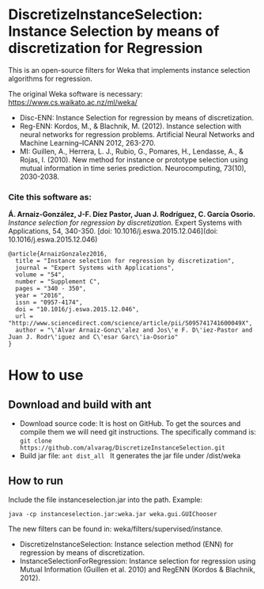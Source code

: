 # DiscretizeInstanceSelection: Instance Selection by means of discretization for Regression

This is an open-source filters for Weka that implements instance selection algorithms for regression.

The original Weka software is necessary: https://www.cs.waikato.ac.nz/ml/weka/

* Disc-ENN: Instance Selection for regression by means of discretization.
* Reg-ENN: Kordos, M., & Blachnik, M. (2012). Instance selection with neural networks for regression problems. Artificial Neural Networks and Machine Learning–ICANN 2012, 263-270.
* MI: Guillen, A., Herrera, L. J., Rubio, G., Pomares, H., Lendasse, A., & Rojas, I. (2010). New method for instance or prototype selection using mutual information in time series prediction. Neurocomputing, 73(10), 2030-2038.


### Cite this software as:
 **Á. Arnaiz-González, J-F. Díez Pastor, Juan J. Rodríguez, C. García Osorio.** _Instance selection for regression by discretization._ Expert Systems with Applications, 54, 340-350. [doi: 10.1016/j.eswa.2015.12.046](doi: 10.1016/j.eswa.2015.12.046)

```
@article{ArnaizGonzalez2016,
  title = "Instance selection for regression by discretization",
  journal = "Expert Systems with Applications",
  volume = "54",
  number = "Supplement C",
  pages = "340 - 350",
  year = "2016",
  issn = "0957-4174",
  doi = "10.1016/j.eswa.2015.12.046",
  url = "http://www.sciencedirect.com/science/article/pii/S095741741600049X",
  author = "\'Alvar Arnaiz-Gonz\'alez and Jos\'e F. D\'iez-Pastor and Juan J. Rodr\'iguez and C\'esar Garc\'ia-Osorio"   
}
```


# How to use

## Download and build with ant
- Download source code: It is host on GitHub. To get the sources and compile them we will need git instructions. The specifically command is:
```git clone https://github.com/alvarag/DiscretizeInstanceSelection.git ```
- Build jar file: 
```ant dist_all ```
It generates the jar file under /dist/weka



## How to run

Include the file instanceselection.jar into the path. Example: 

```java -cp instanceselection.jar:weka.jar weka.gui.GUIChooser```

The new filters can be found in: weka/filters/supervised/instance.

* DiscretizeInstanceSelection: Instance selection method (ENN) for regression by means of discretization.
* InstanceSelectionForRegression: Instance selection for regression using Mutual Information (Guillen et al. 2010) and RegENN (Kordos & Blachnik, 2012).

